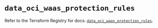 # `data_oci_waas_protection_rules`

Refer to the Terraform Registry for docs: [`data_oci_waas_protection_rules`](https://registry.terraform.io/providers/oracle/oci/6.18.0/docs/data-sources/waas_protection_rules).
